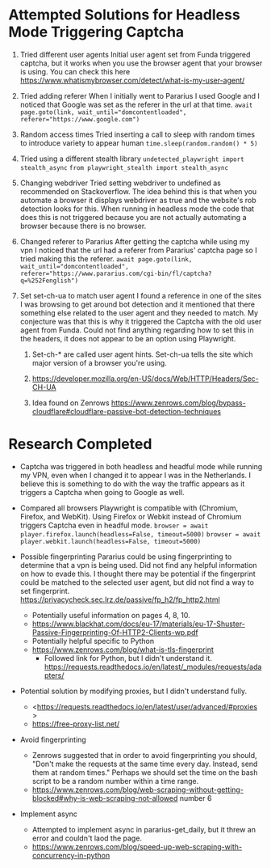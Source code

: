 # Attempted Solutions for Headless Mode Triggering Captcha

1. Tried different user agents
Initial user agent set from Funda triggered captcha, but it works when you use the browser agent that your browser is using. You can check this here <https://www.whatismybrowser.com/detect/what-is-my-user-agent/>

2. Tried adding referer
When I initially went to Pararius I used Google and I noticed that Google was set as the referer in the url at that time.
`await page.goto(link, wait_until="domcontentloaded", referer="https://www.google.com")`

3. Random access times
Tried inserting a call to sleep with random times to introduce variety to appear human
`time.sleep(random.random() * 5)`

4. Tried using a different stealth library
`undetected_playwright import stealth_async`
`from playwright_stealth import stealth_async`

5. Changing webdriver
Tried setting webdriver to undefined as recommended on Stackoverflow. The idea behind this is that when you automate a browser it displays webdriver as true and the website's rob detection looks for this. When running in headless mode the code that does this is not triggered because you are not actually automating a browser because there is no browser.

6. Changed referer to Pararius
After getting the captcha while using my vpn I noticed that the url had a referer from Pararius' captcha page so I tried making this the referer.
`await page.goto(link, wait_until="domcontentloaded", referer="https://www.pararius.com/cgi-bin/fl/captcha?q=%252Fenglish")`

7. Set set-ch-ua to match user agent
I found a reference in one of the sites I was browsing to get around bot detection and it mentioned that there something else related to the user agent and they needed to match. My conjecture was that this is why it triggered the Captcha with the old user agent from Funda. Could not find anything regarding how to set this in the headers, it does not appear to be an option using Playwright.
    1. Set-ch-* are called user agent hints. Set-ch-ua tells the site which major version of a browser you're using.

    2. <https://developer.mozilla.org/en-US/docs/Web/HTTP/Headers/Sec-CH-UA>

    3. Idea found on Zenrows <https://www.zenrows.com/blog/bypass-cloudflare#cloudflare-passive-bot-detection-techniques>

# Research Completed

- Captcha was triggered in both headless and headful mode while running my VPN, even when I changed it to appear I was in the Netherlands. I believe this is something to do with the way the traffic appears as it triggers a Captcha when going to Google as well.

- Compared all browsers Playwright is compatible with (Chromium, Firefox, and WebKit). Using Firefox or Webkit instead of Chromium triggers Captcha even in headful mode.
`browser = await player.firefox.launch(headless=False, timeout=5000)`
`browser = await player.webkit.launch(headless=False, timeout=5000)`

- Possible fingerprinting
Pararius could be using fingerprinting to determine that a vpn is being used. Did not find any helpful information on how to evade this. I thought there may be potential if the fingerprint could be matched to the selected user agent, but did not find a way to set fingerprint. <https://privacycheck.sec.lrz.de/passive/fp_h2/fp_http2.html>
    - Potentially useful information on pages 4, 8, 10.
    - <https://www.blackhat.com/docs/eu-17/materials/eu-17-Shuster-Passive-Fingerprinting-Of-HTTP2-Clients-wp.pdf>
    - Potentially helpful specific to Python
    - <https://www.zenrows.com/blog/what-is-tls-fingerprint>
        - Followed link for Python, but I didn't understand it.
<https://requests.readthedocs.io/en/latest/_modules/requests/adapters/>

- Potential solution by modifying proxies, but I didn't understand fully.
    - <https://requests.readthedocs.io/en/latest/user/advanced/#proxies >
    - <https://free-proxy-list.net/>

- Avoid fingerprinting
    - Zenrows suggested that in order to avoid fingerprinting you should, "Don't make the requests at the same time every day. Instead, send them at random times." Perhaps we should set the time on the bash script to be a random number within a time range.
    - <https://www.zenrows.com/blog/web-scraping-without-getting-blocked#why-is-web-scraping-not-allowed> number 6

- Implement async
    - Attempted to implement async in pararius-get_daily, but it threw an error and couldn't laod the page.
    - <https://www.zenrows.com/blog/speed-up-web-scraping-with-concurrency-in-python>
